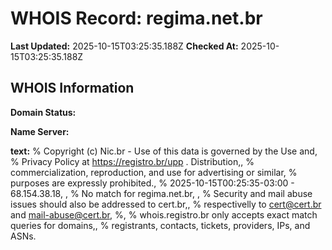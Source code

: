 # WHOIS Record: regima.net.br

**Last Updated:** 2025-10-15T03:25:35.188Z
**Checked At:** 2025-10-15T03:25:35.188Z

## WHOIS Information

**Domain Status:** 

**Name Server:** 

**text:** % Copyright (c) Nic.br - Use of this data is governed by the Use and, % Privacy Policy at https://registro.br/upp . Distribution,, % commercialization, reproduction, and use for advertising or similar, % purposes are expressly prohibited., % 2025-10-15T00:25:35-03:00 - 68.154.38.18, , % No match for regima.net.br, , % Security and mail abuse issues should also be addressed to cert.br,, % respectivelly to cert@cert.br and mail-abuse@cert.br, %, % whois.registro.br only accepts exact match queries for domains,, % registrants, contacts, tickets, providers, IPs, and ASNs.

